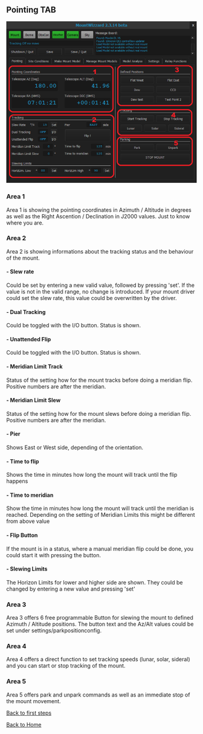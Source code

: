## Pointing TAB

<img src="../pics/tab_pointing.png"/>

### Area 1
Area 1 is showing the pointing coordinates in Azimuth / Altitude in degrees as well as the Right Ascention / Declination in J2000 values.
Just to know where you are.

### Area 2
Area 2 is showing informations about the tracking status and the behaviour of the mount.
#### - Slew rate
Could be set by entering a new valid value, followed by pressing 'set'. If the value is not in the valid range, no change is
introduced. If your mount driver could set the slew rate, this value could be overwritten by the driver.
#### - Dual Tracking
Could be toggled with the I/O button. Status is shown.
#### - Unattended Flip
Could be toggled with the I/O button. Status is shown.
#### - Meridian Limit Track
Status of the setting how for the mount tracks before doing a meridian flip. Positive numbers are after the meridian.
#### - Meridian Limit Slew
Status of the setting how for the mount slews before doing a meridian flip. Positive numbers are after the meridian.
#### - Pier
Shows East or West side, depending of the orientation.
#### - Time to flip
Shows the time in minutes how long the mount will track until the flip happens
#### - Time to meridian
Show the time in minutes how long the mount will track until the meridian is reached. Depending on the setting of Meridian Limits this
might be different from above value
#### - Flip Button
If the mount is in a status, where a manual meridian flip could be done, you could start it with pressing the button.
#### - Slewing Limits
The Horizon Limits for lower and higher side are shown. They could be changed by entering a new value and pressing 'set'

### Area 3
Area 3 offers 6 free programmable Button for slewing the mount to defined Azimuth / Altitude positions. The button text and the Az/Alt
values could be set under settings/parkpositionconfig.

### Area 4
Area 4 offers a direct function to set tracking speeds (lunar, solar, sideral) and you can start or stop tracking of the mount.

### Area 5
Area 5 offers park and unpark commands as well as an immediate stop of the mount movement.

[Back to first steps](11start00.md)

[Back to Home](00home.md)